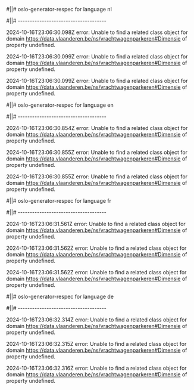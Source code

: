 #||# oslo-generator-respec for language nl  

#||# -------------------------------------  

2024-10-16T23:06:30.098Z error: Unable to find a related class object for domain https://data.vlaanderen.be/ns/vrachtwagenparkeren#Dimensie of property undefined.

2024-10-16T23:06:30.099Z error: Unable to find a related class object for domain https://data.vlaanderen.be/ns/vrachtwagenparkeren#Dimensie of property undefined.

2024-10-16T23:06:30.099Z error: Unable to find a related class object for domain https://data.vlaanderen.be/ns/vrachtwagenparkeren#Dimensie of property undefined.

#||# oslo-generator-respec for language en  

#||# -------------------------------------  

2024-10-16T23:06:30.854Z error: Unable to find a related class object for domain https://data.vlaanderen.be/ns/vrachtwagenparkeren#Dimensie of property undefined.

2024-10-16T23:06:30.855Z error: Unable to find a related class object for domain https://data.vlaanderen.be/ns/vrachtwagenparkeren#Dimensie of property undefined.

2024-10-16T23:06:30.855Z error: Unable to find a related class object for domain https://data.vlaanderen.be/ns/vrachtwagenparkeren#Dimensie of property undefined.

#||# oslo-generator-respec for language fr  

#||# -------------------------------------  

2024-10-16T23:06:31.561Z error: Unable to find a related class object for domain https://data.vlaanderen.be/ns/vrachtwagenparkeren#Dimensie of property undefined.

2024-10-16T23:06:31.562Z error: Unable to find a related class object for domain https://data.vlaanderen.be/ns/vrachtwagenparkeren#Dimensie of property undefined.

2024-10-16T23:06:31.562Z error: Unable to find a related class object for domain https://data.vlaanderen.be/ns/vrachtwagenparkeren#Dimensie of property undefined.

#||# oslo-generator-respec for language de  

#||# -------------------------------------  

2024-10-16T23:06:32.314Z error: Unable to find a related class object for domain https://data.vlaanderen.be/ns/vrachtwagenparkeren#Dimensie of property undefined.

2024-10-16T23:06:32.315Z error: Unable to find a related class object for domain https://data.vlaanderen.be/ns/vrachtwagenparkeren#Dimensie of property undefined.

2024-10-16T23:06:32.316Z error: Unable to find a related class object for domain https://data.vlaanderen.be/ns/vrachtwagenparkeren#Dimensie of property undefined.


